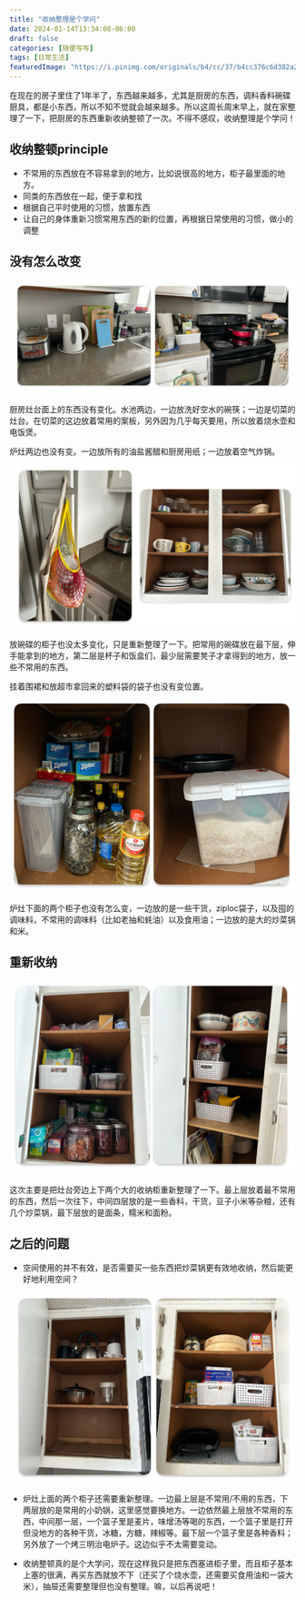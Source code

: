 ```yaml
---
title: "收纳整理是个学问"
date: 2024-01-14T13:34:08-06:00
draft: false
categories: [随便写写]
tags: [日常生活]
featuredImage: "https://i.pinimg.com/originals/b4/cc/37/b4cc376c6d382a2f07f90e5f09e104c1.gif"
---
```


在现在的房子里住了1年半了，东西越来越多，尤其是厨房的东西，调料香料碗碟厨具，都是小东西，所以不知不觉就会越来越多。所以这周长周末早上，就在家整理了一下，把厨房的东西重新收纳整顿了一次。不得不感叹，收纳整理是个学问！

<!--more-->

## 收纳整顿principle

- 不常用的东西放在不容易拿到的地方，比如说很高的地方，柜子最里面的地方。
- 同类的东西放在一起，便于拿和找
- 根据自己平时使用的习惯，放置东西
- 让自己的身体重新习惯常用东西的新的位置，再根据日常使用的习惯，做小的调整

## 没有怎么改变

![image](/images/IMG_232C6F033490-1.jpeg)

厨房灶台面上的东西没有变化。水池两边，一边放洗好空水的碗筷；一边是切菜的灶台。在切菜的这边放着常用的案板，另外因为几乎每天要用，所以放着烧水壶和电饭煲。

炉灶两边也没有变。一边放所有的油盐酱醋和厨房用纸；一边放着空气炸锅。

![image](/images/Screenshot2024-01-144.jpeg)

放碗碟的柜子也没太多变化，只是重新整理了一下。把常用的碗碟放在最下层，伸手能拿到的地方，第二层是杯子和饭盒们，最少层需要凳子才拿得到的地方，放一些不常用的东西。

挂着围裙和放超市拿回来的塑料袋的袋子也没有变位置。

![image](/images/Screenshot2024-01-143.jpeg)

炉灶下面的两个柜子也没有怎么变，一边放的是一些干货，ziploc袋子，以及囤的调味料，不常用的调味料（比如老抽和蚝油）以及食用油；一边放的是大的炒菜锅和米。

## 重新收纳

![image](/images/Screenshot2024-01-141.jpeg)

这次主要是把灶台旁边上下两个大的收纳柜重新整理了一下。最上层放着最不常用的东西，然后一次往下，中间四层放的是一些香料，干货，豆子小米等杂粮，还有几个炒菜锅，最下层放的是面条，糯米和面粉。


## 之后的问题

- 空间使用的并不有效，是否需要买一些东西把炒菜锅更有效地收纳，然后能更好地利用空间？

![image](/images/Screenshot2024-01-142.jpeg)

- 炉灶上面的两个柜子还需要重新整理。一边最上层是不常用/不用的东西，下两层放的是常用的小奶锅，这里感觉要换地方。一边依然最上层放不常用的东西，中间那一层，一个篮子里是麦片，味增汤等喝的东西，一个篮子里是打开但没地方的各种干货，冰糖，方糖，辣椒等。最下层一个篮子里是各种香料；另外放了一个烤三明治电炉子。这边似乎不太需要变动。

- 收纳整顿真的是个大学问，现在这样我只是把东西塞进柜子里，而且柜子基本上塞的很满，再买东西就放不下（还买了个烧水壶，还需要买食用油和一袋大米），抽屉还需要整理但也没有整理。嘛，以后再说吧！